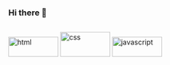 ### Hi there 👋

<!--
**RodrigoCLisboa/RodrigoCLisboa** is a ✨ _special_ ✨ repository because its `README.md` (this file) appears on your GitHub profile.

Here are some ideas to get you started:

- 🔭 I’m currently working on ...
- 🌱 I’m currently learning ...
- 👯 I’m looking to collaborate on ...
- 🤔 I’m looking for help with ...
- 💬 Ask me about ...
- 📫 How to reach me: ...
- 😄 Pronouns: ...
- ⚡ Fun fact: ...
-->

##
<div>
  <img height="40px" width="100px" alt="html" src="https://cdn.jsdelivr.net/gh/devicons/devicon/icons/html5/html5-original.svg" />
  <img height="50px" width="100px" alt="css"  src="https://cdn.jsdelivr.net/gh/devicons/devicon/icons/css3/css3-original-wordmark.svg" />
  <img height="40px" width="100px" alt="javascript" src="https://cdn.jsdelivr.net/gh/devicons/devicon/icons/javascript/javascript-original.svg" />
</div>
